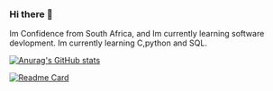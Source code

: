 ### Hi there 👋

Im Confidence from South Africa, and Im currently learning software devlopment. Im currently learning C,python and SQL.

[![Anurag's GitHub stats](https://github-readme-stats.vercel.app/api?username=ConfidenceM)](https://github.com/anuraghazra/github-readme-stats)

[![Readme Card](https://github-readme-stats.vercel.app/api/pin/?username=ConfidenceM&repo=github-readme-stats)](https://github.com/anuraghazra/github-readme-stats)
